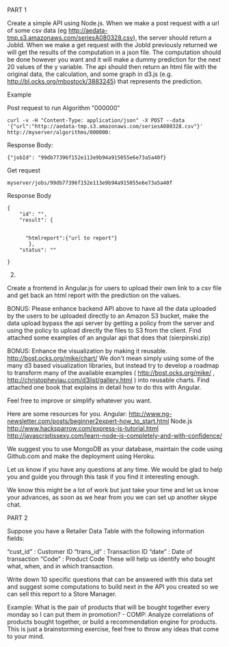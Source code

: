 PART 1
 
Create a simple API using Node.js. 
When we make a post request with a url of some csv data (eg http://aedata-tmp.s3.amazonaws.com/seriesA080328.csv), the server should return a JobId.
When we make a get request with the JobId previously returned we will get the results of the computation in a json file. The computation should be done however you want and it will make a dummy prediction for the next 20 values of the y variable. The api should then return an html file with the original data, the calculation, and some graph in d3.js (e.g. http://bl.ocks.org/mbostock/3883245) that represents the prediction.

Example

Post request to run Algorithm "000000"

	curl -v -H "Content-Type: application/json" -X POST --data '{"url":"http://aedata-tmp.s3.amazonaws.com/seriesA080328.csv"}' http://myserver/algorithms/000000:


Response Body: 

	{"jobId": "99db77396f152e113e9b94a915055e6e73a5a40f}

Get request

	myserver/jobs/99db77396f152e113e9b94a915055e6e73a5a40f


Response Body

    {
        "id": "",
        "result": {


          "htmlreport":{"url to report"}
           },
        "status": "" 

    } 


2.
Create a frontend in Angular.js for users to upload their own link to a csv file and get back an html report with the prediction on the values.

BONUS: Please enhance backend API above to have all the data uploaded by the users to be uploaded directly to an Amazon S3 bucket, make the data upload bypass the api server by getting a policy from the server and using the policy to upload directly the files to S3 from the client. Find attached some examples of an angular api that does that (sierpinski.zip)

BONUS: Enhance the visualization by making it reusable. http://bost.ocks.org/mike/chart/
We don't mean simply using some of the many d3 based visualization libraries, but instead try to develop a roadmap to transform many of the available examples ( http://bost.ocks.org/mike/ , 
http://christopheviau.com/d3list/gallery.html ) into reusable charts. Find attached one book that explains in detail how to do this with Angular.

Feel free to improve or simplify whatever you want.

Here are some resources for you.
Angular:
http://www.ng-newsletter.com/posts/beginner2expert-how_to_start.html
Node.js
http://www.hacksparrow.com/express-js-tutorial.html
http://javascriptissexy.com/learn-node-js-completely-and-with-confidence/

We suggest you to use MongoDB as your database, maintain the code using Github.com and make the deployment using Heroku.

Let us know if you have any questions at any time. We would be glad to help you and guide you through this task if you find it interesting enough.

We know this might be a lot of work but just take your time and let us know your advances, as soon as we hear from you we can set up another skype chat.


PART 2

Suppose you have a Retailer Data Table with the following information fields:

“cust_id” : Customer ID
“trans_id” : Transaction ID
“date” : Date of transaction
“Code” : Product Code
These will help us identify who bought what, when, and in which transaction.

Write down 10 specific questions that can be answered with this data set and suggest some computations to build next in the API you created so we can sell this report to a Store Manager.

Example: 
What is the pair of products that will be bought together every monday so I can put them in promotion? - COMP: Analyze correlations of products bought together, or build a recommendation engine for products.
This is just a brainstorming exercise, feel free to throw any ideas that come to your mind.

